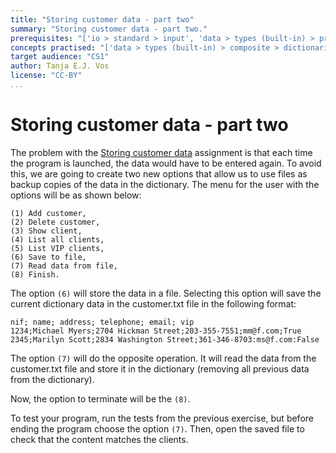 ```yaml
---
title: "Storing customer data - part two"
summary: "Storing customer data - part two."
prerequisites: "['io > standard > input', 'data > types (built-in) > primitive > numeric', 'data > types (built-in) > composite > sequences > strings', 'imperative programming > variables']"
concepts practised: "['data > types (built-in) > composite > dictionaries', 'control flow > conditionals', 'control flow > loops']"
target audience: "CS1"
author: Tanja E.J. Vos
license: "CC-BY"
...
```


# Storing customer data - part two

The problem with the [Storing customer data](exercises_for_first_year_courses/assignment-89.md) assignment is that each time the program is launched, the data would have to be entered again. To avoid this,
we are going to create two new options that allow us to use files as
backup copies of the data in the dictionary. The menu for the user
with the options will be as shown below:

    (1) Add customer,
    (2) Delete customer,
    (3) Show client,
    (4) List all clients,
    (5) List VIP clients,
    (6) Save to file,
    (7) Read data from file,
    (8) Finish.

The option `(6)` will store the data in a file. Selecting this
option will save the current dictionary data in the customer.txt
file in the following format:

```small
nif; name; address; telephone; email; vip
1234;Michael Myers;2704 Hickman Street;203-355-7551;mm@f.com;True
2345;Marilyn Scott;2834 Washington Street;361-346-8703:ms@f.com:False
```

The option `(7)` will do the opposite operation. It will read the
data from the customer.txt file and store it in the dictionary
(removing all previous data from the dictionary).

Now, the option to terminate will be the `(8)`.

To test your program, run the tests from the previous exercise, but
before ending the program choose the option `(7)`. Then, open the
saved file to check that the content matches the clients.
